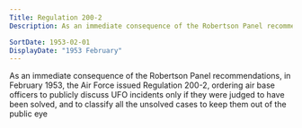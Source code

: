 ```yaml
---
Title: Regulation 200-2
Description: As an immediate consequence of the Robertson Panel recommendations, in February 1953, the Air Force issued Regulation 200-2, ordering air base officers to publicly discuss UFO incidents only if they were judged to have been solved, and to classify all the unsolved cases to keep them out of the public eye

SortDate: 1953-02-01
DisplayDate: "1953 February"
---
```


As an immediate consequence of the Robertson Panel recommendations, in February 1953, the Air Force issued Regulation 200-2, ordering air base officers to publicly discuss UFO incidents only if they were judged to have been solved, and to classify all the unsolved cases to keep them out of the public eye